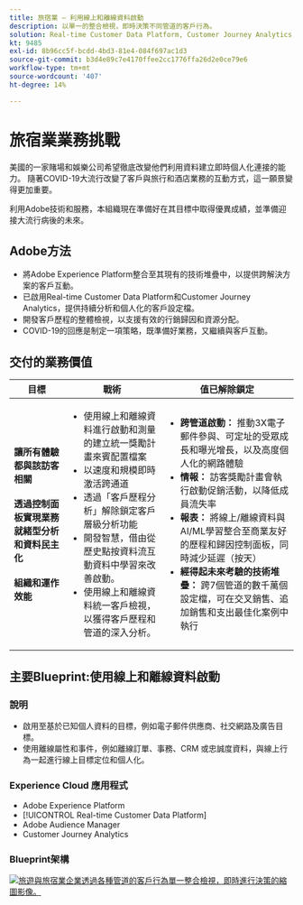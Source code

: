 ```yaml
---
title: 旅宿業 — 利用線上和離線資料啟動
description: 以單一的整合檢視，即時決策不同管道的客戶行為。
solution: Real-time Customer Data Platform, Customer Journey Analytics, Analytics, Audience Manager, Experience Manager, Target
kt: 9485
exl-id: 8b96cc5f-bcdd-4bd3-81e4-084f697ac1d3
source-git-commit: b3d4e89c7e4170ffee2cc1776ffa26d2e0ce79e6
workflow-type: tm+mt
source-wordcount: '407'
ht-degree: 14%

---
```


# 旅宿業業務挑戰

美國的一家賭場和娛樂公司希望徹底改變他們利用資料建立即時個人化連接的能力。  隨著COVID-19大流行改變了客戶與旅行和酒店業務的互動方式，這一願景變得更加重要。

利用Adobe技術和服務，本組織現在準備好在其目標中取得優異成績，並準備迎接大流行病後的未來。

## Adobe方法

* 將Adobe Experience Platform整合至其現有的技術堆疊中，以提供跨解決方案的客戶互動。
* 已啟用Real-time Customer Data Platform和Customer Journey Analytics，提供持續分析和個人化的客戶設定檔。
* 開發客戶歷程的整體檢視，以支援有效的行銷歸因和資源分配。
* COVID-19的回應是制定一項策略，既準備好業務，又繼續與客戶互動。

## 交付的業務價值

| 目標 | 戰術 | 值已解除鎖定 |
|---|---|---|
| **讓所有體驗都與該訪客相關&#x200B;**<br></br>**透過控制面板實現業務就緒型分析和資料民主化&#x200B;**<br></br>**組織和運作效能**</ul> | <ul><li>使用線上和離線資料進行啟動和測量的建立統一獎勵計畫來賓配置檔案</li><li>以速度和規模即時激活跨通道</li><li>透過「客戶歷程分析」解除鎖定客戶層級分析功能</li><li>開發智慧，借由從歷史點按資料流互動資料中學習來改善啟動。</li><li>使用線上和離線資料統一客戶檢視，以獲得客戶歷程和管道的深入分析。</li></ul> | <ul><li><strong> 跨管道啟動： </strong>推動3X電子郵件參與、可定址的受眾成長和曝光增長，以及高度個人化的網路體驗 </li><li><strong>情報： </strong>訪客獎勵計畫會執行啟動促銷活動，以降低成員流失率</li><li><strong>報表： </strong>將線上/離線資料與AI/ML學習整合至商業友好的歷程和歸因控制面板，同時減少延遲（按天）</li><li><strong>經得起未來考驗的技術堆疊： </strong>跨7個管道的數千萬個設定檔，可在交叉銷售、追加銷售和支出最佳化案例中執行</li></ul> |

## 主要Blueprint:使用線上和離線資料啟動

### 說明

<ul><li>啟用至基於已知個人資料的目標，例如電子郵件供應商、社交網路及廣告目標。</li><li>使用離線屬性和事件，例如離線訂單、事務、CRM 或忠誠度資料，與線上行為一起進行線上目標定位和個人化。</li></li></ul>

### Experience Cloud 應用程式

<ul><li>Adobe Experience Platform</li><li>[!UICONTROL Real-time Customer Data Platform]</li><li>Adobe Audience Manager</li><li>Customer Journey Analytics</li></ul>

### Blueprint架構

<a href="https://experienceleague.adobe.com/docs/blueprints-learn/architecture/audience-activation/platform-and-applications.html?lang=zh-Hant"><img alt="旅遊與旅宿業企業透過各種管道的客戶行為單一整合檢視，即時進行決策的縮圖影像。" src="https://experienceleague.adobe.com/docs/blueprints-learn/assets/known_activation.svg"/></a>

